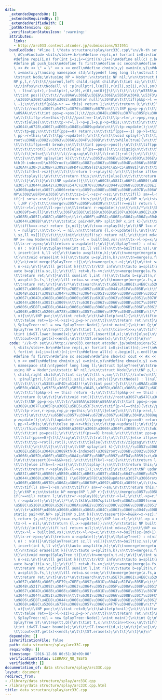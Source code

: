 ```yaml
---
data:
  _extendedDependsOn: []
  _extendedRequiredBy: []
  _extendedVerifiedWith: []
  _pathExtension: cpp
  _verificationStatusIcon: ':warning:'
  attributes:
    links:
    - http://arc033.contest.atcoder.jp/submissions/521951
  bundledCode: "#line 1 \"data structure/splay/arc33C.cpp\"\n//k-th set\n//http://arc033.contest.atcoder.jp/submissions/521951\
    \ AC\n#include <bits/stdc++.h>\n#define rep(i,n) for(int i=0;i<(int)(n);i++)\n\
    #define rep1(i,n) for(int i=1;i<=(int)(n);i++)\n#define all(c) c.begin(),c.end()\n\
    #define pb push_back\n#define fs first\n#define sc second\n#define show(x) cout\
    \ << #x << \" = \" << x << endl\n#define chmin(x,y) x=min(x,y)\n#define chmax(x,y)\
    \ x=max(x,y)\nusing namespace std;\ntypedef long long ll;\nstruct SplayTree{\n\
    \tstruct Node;\n\tusing NP = Node*;\n\tstatic NP nil;\n\n\tstruct Node{\n\t\t\
    NP p,l,r;\t\t\t//parent,left child,right child\n\t\tint sz;\n\t\tll v,sm;\t\t\t\
    \t//infos\n\t\tNode(ll v) :p(nullptr),l(nil),r(nil),sz(1),v(v),sm(v){}\n\t\tNode()\
    \ : l(nullptr),r(nullptr),sz(0),v(0),sm(0){}\t\t\t\t\t\t//\u5358\u4F4D\u5143!!\n\
    \t\tint pos(){\t\t\t//\u89AA\u306E\u5DE6\u306E\u5B50\u304B,\u53F3\u306E\u5B50\u304B\
    ,\u305D\u308C\u3068\u3082\u6839(or null)\u304B\n\t\t\tif(p&&p->l == this) return\
    \ -1;\n\t\t\tif(p&&p->r == this) return 1;\n\t\t\treturn 0;\n\t\t}\n\t\tvoid rot(){\t\
    \t\t\t//root\u3067\u547C\u3076\u3068\u6B7B\n\t\t\tNP pp=p->p;\t\t\t//\u89AA\u306E\
    \u89AA\n\t\t\tint pps=p->pos();\t//pp\u304B\u3089\u307F\u305Fp\u306E\u5DE6\u53F3\
    \n\t\t\tif(p->l==this){\t\t//pos()==-1\n\t\t\t\tp->l=r,r->p=p,r=p,p->p=this;\n\
    \t\t\t}else{\n\t\t\t\tp->r=l,l->p=p,l=p,p->p=this;\n\t\t\t}\n\t\t\t//\u65B0\u3057\
    \u3044\u6728\u3067\u4E0B\u304B\u3089update\n\t\t\tp->update();\n\t\t\tupdate();\n\
    \t\t\tp=pp;\n\t\t\tif(pps==0) return;\n\t\t\tif(pps==-1) pp->l=this;\n\t\t\telse\
    \ pp->r=this;\n\t\t\tpp->update();\n\t\t}\n\t\tvoid splay(){\t\t\t//this\u3092\
    root\u306B\u3082\u3063\u3066\u304F\u308B\n\t\t\twhile(true){\n\t\t\t\tint ps=pos();\n\
    \t\t\t\tif(ps==0) break;\n\t\t\t\tint pps=p->pos();\n\t\t\t\tif(pps==0){\t\t//zig\n\
    \t\t\t\t\trot();\n\t\t\t\t}else if(ps==pps){\t\t//zigzig\n\t\t\t\t\tp->rot();rot();\n\
    \t\t\t\t}else{\t\t\t\t\t//zigzag\n\t\t\t\t\trot();rot();\n\t\t\t\t}\n\t\t\t}\n\
    \t\t}\n\t\tNP splay(int k){\t\t\t//\u3053\u306E\u533A\u9593\u306E\u5DE6\u304B\u3089\
    kth(0-indexed)\u3092root\u306B\u3082\u3063\u3066\u304D\u3066\u305D\u306E\u30DD\
    \u30A4\u30F3\u30BF\u3092\u8FD4\u3059(sz\u304C\u5FC5\u8981)\n\t\t\tassert(0<=k&&k<sz);\n\
    \t\t\tif(k<l->sz){\n\t\t\t\treturn l->splay(k);\n\t\t\t}else if(k==l->sz){\n\t\
    \t\t\tsplay();\n\t\t\t\treturn this;\n\t\t\t}else{\n\t\t\t\treturn r->splay(k-(l->sz+1));\n\
    \t\t\t}\n\t\t}\n\t\tNP update(){\t\t//\u60C5\u5831\u66F4\u65B0(\u5B50\u304C\u6B63\
    \u3057\u3044\u6642\u306B\u547C\u3070\u306A\u3044\u3068\u30C0\u30E1) (\u6700\u5F8C\
    \u306Bupdate\u3057\u3066return\u3059\u308B\u306E\u306B\u697D\u306A\u306E\u3067\
    NP\u3092\u8FD4\u3059)\n\t\t\tsz=1+l->sz+r->sz;\n\t\t\tif(l) sm+=l->sm;\n\t\t\t\
    if(r) sm+=r->sm;\n\t\t\treturn this;\n\t\t}\n\n\t};\n\tNP n;\n\tstatic NP merge(NP\
    \ l,NP r){\t\t\t//merge\u3057\u305F\u6839\n\t\tif(r==nil) return l;\n\t\tr=r->splay(0);\n\
    \t\tr->l=l;\n\t\tl->p=r;\n\t\treturn r->update();\n\t}\n\t/*\n\t\tkth\u3067split(k=0\u306A\
    \u3089fs=null)\n\t\tl\u306F\u5B8C\u5168\u306B\u5207\u308A\u96E2\u3055\u308C\u3066\
    \u308B\u3051\u308C\u3069\n\t\tr\u306F\u4E0A\u3068\u3064\u306A\u304C\u3063\u3066\
    \u3044\u308B?\n\t*/\n\tstatic pair<NP,NP> split(NP x,int k){\n\t\tassert(0<=k&&k<=x->sz);\n\
    \t\tif(k==x->sz) return {x,nil};\n\t\tx=x->splay(k);\n\t\tNP l=x->l;\n\t\tl->p\
    \ = nullptr;\n\t\tx->l = nil;\n\t\treturn {l,x->update()};\n\t}\n\tstatic NP built(int\
    \ sz,ll vs[]){\t\t\t\t//init\n\t\tif(!sz) return nil;\n\t\tint md=sz/2;\n\t\t\
    NP x= new Node(vs[md]);\n\t\tx->l = built(md,vs);\n\t\tx->l->p=x;\n\t\tx->r=built(sz-(md+1),vs+md+1);\n\
    \t\tx->r->p=x;\n\t\treturn x->update();\n\t}\n\tSplayTree() : n(nil){}\n\tSplayTree(NP\
    \ n) : n(n){}\n\tSplayTree(int sz,ll vs[]){\n\t\tn=built(sz,vs);\n\t}\n\tvoid\
    \ insert(int k,ll v){\n\t\tauto u=split(n,k);\n\t\tn=merge(merge(u.fs,new Node(v)),u.sc);\n\
    \t}\n\tvoid erase(int k){\n\t\tauto u=split(n,k);\n\t\tn=merge(u.fs,split(u.sc,1).sc);\n\
    \t}\n\tvoid merge(SplayTree t){\n\t\tn=merge(n,t.n);\n\t}\n\tint sz(){\n\t\treturn\
    \ n->sz;\n\t}\n\tll get(int k){\t\t\t//kth info\n\t\tauto a=split(n,k);\n\t\t\
    auto b=split(a.sc,1);\n\t\tll ret=b.fs->v;\n\t\tn=merge(merge(a.fs,b.fs),b.sc);\n\
    \t\treturn ret;\n\t}\n\tll sum(int l,int r){\n\t\tauto b=split(n,r);\n\t\tauto\
    \ a=split(b.fs,l);\n\t\tll ret=a.sc->sm;\n\t\tn=merge(merge(a.fs,a.sc),b.sc);\n\
    \t\treturn ret;\n\t}\n\t/*\n\t\tsearch\n\t\t\u5E73\u8861\u4E8C\u5206\u6728\u3068\
    \u3057\u3066\u306E\u5F79\u76EE\u3092\u601D\u3044\u51FA\u305B\n\t\t\u306A\u3093\
    \u304B\u5217\u3092\u304F\u3063\u3064\u3051\u305F\u308A\u308F\u3051\u305F\u308A\
    \u3067\u304D\u308B\u3068\u3060\u3051\u601D\u3063\u3068\u3051\u3070\u57FA\u672C\
    \u3044\u3044\u3051\u3069\n\t\t\u6301\u3063\u3066\u308B\u30C7\u30FC\u30BF\u306B\
    \u9806\u5E8F\u4ED8\u3044\u3066\u308B\u3068\u304D\u306B\u306F\u3061\u3083\u3093\
    \u3068\u4E8C\u5206\u6728\u3068\u3057\u3066\u4F7F\u3048\u308B\n\t*/\n\tint lower_bound(int\
    \ x){\n\t\tNP p=n;\n\t\tint ret=0;\n\t\twhile(p!=nil){\n\t\t\tif(x<=p->v) p=p->l;\n\
    \t\t\telse ret+=(p->l->sz)+1,p=p->r;\n\t\t}\n\t\treturn ret;\n\t}\n};\nSplayTree::NP\
    \ SplayTree::nil = new SplayTree::Node();\nint main(){\n\tint Q;\n\tcin>>Q;\n\t\
    SplayTree ST;\n\trep(tt,Q){\n\t\tint t,x;\n\t\tcin>>t>>x;\n\t\tif(t==1){\n\t\t\
    \tint id=ST.lower_bound(x);\n\t\t\tST.insert(id,x);\n\t\t}else{\n\t\t\tx--;\n\t\
    \t\tcout<<ST.get(x)<<endl;\n\t\t\tST.erase(x);\n\t\t}\n\t}\n}\n"
  code: "//k-th set\n//http://arc033.contest.atcoder.jp/submissions/521951 AC\n#include\
    \ <bits/stdc++.h>\n#define rep(i,n) for(int i=0;i<(int)(n);i++)\n#define rep1(i,n)\
    \ for(int i=1;i<=(int)(n);i++)\n#define all(c) c.begin(),c.end()\n#define pb push_back\n\
    #define fs first\n#define sc second\n#define show(x) cout << #x << \" = \" <<\
    \ x << endl\n#define chmin(x,y) x=min(x,y)\n#define chmax(x,y) x=max(x,y)\nusing\
    \ namespace std;\ntypedef long long ll;\nstruct SplayTree{\n\tstruct Node;\n\t\
    using NP = Node*;\n\tstatic NP nil;\n\n\tstruct Node{\n\t\tNP p,l,r;\t\t\t//parent,left\
    \ child,right child\n\t\tint sz;\n\t\tll v,sm;\t\t\t\t//infos\n\t\tNode(ll v)\
    \ :p(nullptr),l(nil),r(nil),sz(1),v(v),sm(v){}\n\t\tNode() : l(nullptr),r(nullptr),sz(0),v(0),sm(0){}\t\
    \t\t\t\t\t//\u5358\u4F4D\u5143!!\n\t\tint pos(){\t\t\t//\u89AA\u306E\u5DE6\u306E\
    \u5B50\u304B,\u53F3\u306E\u5B50\u304B,\u305D\u308C\u3068\u3082\u6839(or null)\u304B\
    \n\t\t\tif(p&&p->l == this) return -1;\n\t\t\tif(p&&p->r == this) return 1;\n\t\
    \t\treturn 0;\n\t\t}\n\t\tvoid rot(){\t\t\t\t//root\u3067\u547C\u3076\u3068\u6B7B\
    \n\t\t\tNP pp=p->p;\t\t\t//\u89AA\u306E\u89AA\n\t\t\tint pps=p->pos();\t//pp\u304B\
    \u3089\u307F\u305Fp\u306E\u5DE6\u53F3\n\t\t\tif(p->l==this){\t\t//pos()==-1\n\t\
    \t\t\tp->l=r,r->p=p,r=p,p->p=this;\n\t\t\t}else{\n\t\t\t\tp->r=l,l->p=p,l=p,p->p=this;\n\
    \t\t\t}\n\t\t\t//\u65B0\u3057\u3044\u6728\u3067\u4E0B\u304B\u3089update\n\t\t\t\
    p->update();\n\t\t\tupdate();\n\t\t\tp=pp;\n\t\t\tif(pps==0) return;\n\t\t\tif(pps==-1)\
    \ pp->l=this;\n\t\t\telse pp->r=this;\n\t\t\tpp->update();\n\t\t}\n\t\tvoid splay(){\t\
    \t\t//this\u3092root\u306B\u3082\u3063\u3066\u304F\u308B\n\t\t\twhile(true){\n\
    \t\t\t\tint ps=pos();\n\t\t\t\tif(ps==0) break;\n\t\t\t\tint pps=p->pos();\n\t\
    \t\t\tif(pps==0){\t\t//zig\n\t\t\t\t\trot();\n\t\t\t\t}else if(ps==pps){\t\t//zigzig\n\
    \t\t\t\t\tp->rot();rot();\n\t\t\t\t}else{\t\t\t\t\t//zigzag\n\t\t\t\t\trot();rot();\n\
    \t\t\t\t}\n\t\t\t}\n\t\t}\n\t\tNP splay(int k){\t\t\t//\u3053\u306E\u533A\u9593\
    \u306E\u5DE6\u304B\u3089kth(0-indexed)\u3092root\u306B\u3082\u3063\u3066\u304D\
    \u3066\u305D\u306E\u30DD\u30A4\u30F3\u30BF\u3092\u8FD4\u3059(sz\u304C\u5FC5\u8981\
    )\n\t\t\tassert(0<=k&&k<sz);\n\t\t\tif(k<l->sz){\n\t\t\t\treturn l->splay(k);\n\
    \t\t\t}else if(k==l->sz){\n\t\t\t\tsplay();\n\t\t\t\treturn this;\n\t\t\t}else{\n\
    \t\t\t\treturn r->splay(k-(l->sz+1));\n\t\t\t}\n\t\t}\n\t\tNP update(){\t\t//\u60C5\
    \u5831\u66F4\u65B0(\u5B50\u304C\u6B63\u3057\u3044\u6642\u306B\u547C\u3070\u306A\
    \u3044\u3068\u30C0\u30E1) (\u6700\u5F8C\u306Bupdate\u3057\u3066return\u3059\u308B\
    \u306E\u306B\u697D\u306A\u306E\u3067NP\u3092\u8FD4\u3059)\n\t\t\tsz=1+l->sz+r->sz;\n\
    \t\t\tif(l) sm+=l->sm;\n\t\t\tif(r) sm+=r->sm;\n\t\t\treturn this;\n\t\t}\n\n\t\
    };\n\tNP n;\n\tstatic NP merge(NP l,NP r){\t\t\t//merge\u3057\u305F\u6839\n\t\t\
    if(r==nil) return l;\n\t\tr=r->splay(0);\n\t\tr->l=l;\n\t\tl->p=r;\n\t\treturn\
    \ r->update();\n\t}\n\t/*\n\t\tkth\u3067split(k=0\u306A\u3089fs=null)\n\t\tl\u306F\
    \u5B8C\u5168\u306B\u5207\u308A\u96E2\u3055\u308C\u3066\u308B\u3051\u308C\u3069\
    \n\t\tr\u306F\u4E0A\u3068\u3064\u306A\u304C\u3063\u3066\u3044\u308B?\n\t*/\n\t\
    static pair<NP,NP> split(NP x,int k){\n\t\tassert(0<=k&&k<=x->sz);\n\t\tif(k==x->sz)\
    \ return {x,nil};\n\t\tx=x->splay(k);\n\t\tNP l=x->l;\n\t\tl->p = nullptr;\n\t\
    \tx->l = nil;\n\t\treturn {l,x->update()};\n\t}\n\tstatic NP built(int sz,ll vs[]){\t\
    \t\t\t//init\n\t\tif(!sz) return nil;\n\t\tint md=sz/2;\n\t\tNP x= new Node(vs[md]);\n\
    \t\tx->l = built(md,vs);\n\t\tx->l->p=x;\n\t\tx->r=built(sz-(md+1),vs+md+1);\n\
    \t\tx->r->p=x;\n\t\treturn x->update();\n\t}\n\tSplayTree() : n(nil){}\n\tSplayTree(NP\
    \ n) : n(n){}\n\tSplayTree(int sz,ll vs[]){\n\t\tn=built(sz,vs);\n\t}\n\tvoid\
    \ insert(int k,ll v){\n\t\tauto u=split(n,k);\n\t\tn=merge(merge(u.fs,new Node(v)),u.sc);\n\
    \t}\n\tvoid erase(int k){\n\t\tauto u=split(n,k);\n\t\tn=merge(u.fs,split(u.sc,1).sc);\n\
    \t}\n\tvoid merge(SplayTree t){\n\t\tn=merge(n,t.n);\n\t}\n\tint sz(){\n\t\treturn\
    \ n->sz;\n\t}\n\tll get(int k){\t\t\t//kth info\n\t\tauto a=split(n,k);\n\t\t\
    auto b=split(a.sc,1);\n\t\tll ret=b.fs->v;\n\t\tn=merge(merge(a.fs,b.fs),b.sc);\n\
    \t\treturn ret;\n\t}\n\tll sum(int l,int r){\n\t\tauto b=split(n,r);\n\t\tauto\
    \ a=split(b.fs,l);\n\t\tll ret=a.sc->sm;\n\t\tn=merge(merge(a.fs,a.sc),b.sc);\n\
    \t\treturn ret;\n\t}\n\t/*\n\t\tsearch\n\t\t\u5E73\u8861\u4E8C\u5206\u6728\u3068\
    \u3057\u3066\u306E\u5F79\u76EE\u3092\u601D\u3044\u51FA\u305B\n\t\t\u306A\u3093\
    \u304B\u5217\u3092\u304F\u3063\u3064\u3051\u305F\u308A\u308F\u3051\u305F\u308A\
    \u3067\u304D\u308B\u3068\u3060\u3051\u601D\u3063\u3068\u3051\u3070\u57FA\u672C\
    \u3044\u3044\u3051\u3069\n\t\t\u6301\u3063\u3066\u308B\u30C7\u30FC\u30BF\u306B\
    \u9806\u5E8F\u4ED8\u3044\u3066\u308B\u3068\u304D\u306B\u306F\u3061\u3083\u3093\
    \u3068\u4E8C\u5206\u6728\u3068\u3057\u3066\u4F7F\u3048\u308B\n\t*/\n\tint lower_bound(int\
    \ x){\n\t\tNP p=n;\n\t\tint ret=0;\n\t\twhile(p!=nil){\n\t\t\tif(x<=p->v) p=p->l;\n\
    \t\t\telse ret+=(p->l->sz)+1,p=p->r;\n\t\t}\n\t\treturn ret;\n\t}\n};\nSplayTree::NP\
    \ SplayTree::nil = new SplayTree::Node();\nint main(){\n\tint Q;\n\tcin>>Q;\n\t\
    SplayTree ST;\n\trep(tt,Q){\n\t\tint t,x;\n\t\tcin>>t>>x;\n\t\tif(t==1){\n\t\t\
    \tint id=ST.lower_bound(x);\n\t\t\tST.insert(id,x);\n\t\t}else{\n\t\t\tx--;\n\t\
    \t\tcout<<ST.get(x)<<endl;\n\t\t\tST.erase(x);\n\t\t}\n\t}\n}\n"
  dependsOn: []
  isVerificationFile: false
  path: data structure/splay/arc33C.cpp
  requiredBy: []
  timestamp: '2016-12-08 00:51:38+09:00'
  verificationStatus: LIBRARY_NO_TESTS
  verifiedWith: []
documentation_of: data structure/splay/arc33C.cpp
layout: document
redirect_from:
- /library/data structure/splay/arc33C.cpp
- /library/data structure/splay/arc33C.cpp.html
title: data structure/splay/arc33C.cpp
---
```


